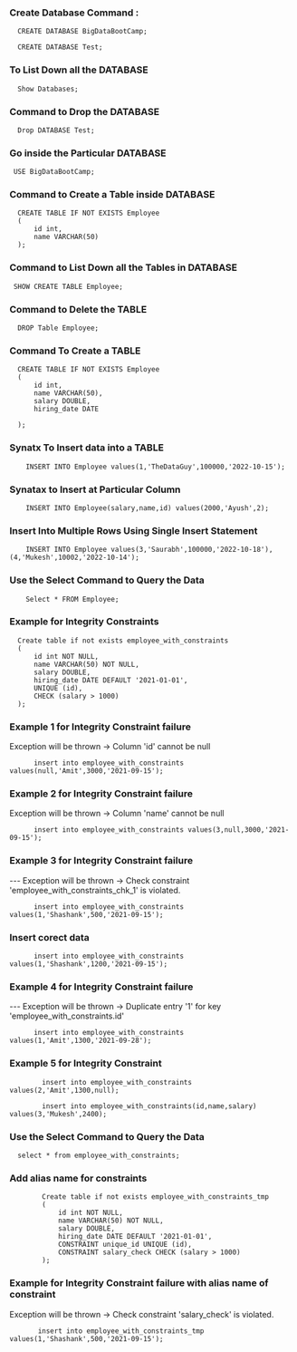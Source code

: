 ### Create Database Command :

      CREATE DATABASE BigDataBootCamp;
      
      CREATE DATABASE Test;

### To List Down all the DATABASE

      Show Databases;

### Command to Drop the DATABASE

      Drop DATABASE Test;

### Go inside the Particular DATABASE   

     USE BigDataBootCamp;

### Command to Create a Table inside DATABASE

      CREATE TABLE IF NOT EXISTS Employee
      (
          id int,
          name VARCHAR(50)
      );

### Command to List Down all the Tables in DATABASE

     SHOW CREATE TABLE Employee;

### Command to Delete the TABLE

      DROP Table Employee;

### Command To Create a TABLE

      CREATE TABLE IF NOT EXISTS Employee
      (
          id int,
          name VARCHAR(50),
          salary DOUBLE,
          hiring_date DATE

      );

###  Synatx To  Insert data into a TABLE

        INSERT INTO Employee values(1,'TheDataGuy',100000,'2022-10-15');

###  Synatax to Insert at Particular Column

        INSERT INTO Employee(salary,name,id) values(2000,'Ayush',2);

###  Insert Into Multiple Rows Using Single Insert Statement

        INSERT INTO Employee values(3,'Saurabh',100000,'2022-10-18'),(4,'Mukesh',10002,'2022-10-14');

###  Use the Select Command to Query the Data 

        Select * FROM Employee;
        
###  Example for Integrity Constraints

      Create table if not exists employee_with_constraints
      (
          id int NOT NULL,
          name VARCHAR(50) NOT NULL,
          salary DOUBLE,
          hiring_date DATE DEFAULT '2021-01-01',
          UNIQUE (id),
          CHECK (salary > 1000)
      );


### Example 1 for Integrity Constraint failure

 Exception will be thrown -> Column 'id' cannot be null
 
          insert into employee_with_constraints values(null,'Amit',3000,'2021-09-15');

### Example 2 for Integrity Constraint failure

Exception will be thrown -> Column 'name' cannot be null

          insert into employee_with_constraints values(3,null,3000,'2021-09-15');


### Example 3 for Integrity Constraint failure

--- Exception will be thrown -> Check constraint 'employee_with_constraints_chk_1' is violated.

          insert into employee_with_constraints values(1,'Shashank',500,'2021-09-15');

###  Insert corect data

          insert into employee_with_constraints values(1,'Shashank',1200,'2021-09-15');

###  Example 4 for Integrity Constraint failure

--- Exception will be thrown -> Duplicate entry '1' for key 'employee_with_constraints.id'

          insert into employee_with_constraints values(1,'Amit',1300,'2021-09-28');

### Example 5 for Integrity Constraint

            insert into employee_with_constraints values(2,'Amit',1300,null);
      
            insert into employee_with_constraints(id,name,salary) values(3,'Mukesh',2400);
            
###  Use the Select Command to Query the Data 

      select * from employee_with_constraints;

### Add alias name for constraints

            Create table if not exists employee_with_constraints_tmp
            (
                id int NOT NULL,
                name VARCHAR(50) NOT NULL,
                salary DOUBLE,
                hiring_date DATE DEFAULT '2021-01-01',
                CONSTRAINT unique_id UNIQUE (id),
                CONSTRAINT salary_check CHECK (salary > 1000)
            );

### Example for Integrity Constraint failure with alias name of constraint

 Exception will be thrown -> Check constraint 'salary_check' is violated.

           insert into employee_with_constraints_tmp values(1,'Shashank',500,'2021-09-15');
